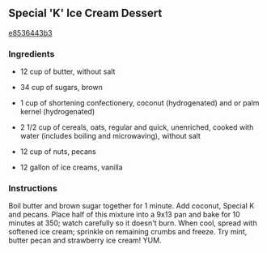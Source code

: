 ## Special 'K' Ice Cream Dessert

[e8536443b3](http://www.food.com/recipe/special-k-ice-cream-dessert-18961)

### Ingredients

 - 12 cup of butter, without salt

 - 34 cup of sugars, brown

 - 1 cup of shortening confectionery, coconut (hydrogenated) and or palm kernel (hydrogenated)

 - 2 1/2 cup of cereals, oats, regular and quick, unenriched, cooked with water (includes boiling and microwaving), without salt

 - 12 cup of nuts, pecans

 - 12 gallon of ice creams, vanilla

### Instructions

Boil butter and brown sugar together for 1 minute. Add coconut, Special K and pecans. Place half of this mixture into a 9x13 pan and bake for 10 minutes at 350; watch carefully so it doesn't burn. When cool, spread with softened ice cream; sprinkle on remaining crumbs and freeze. Try mint, butter pecan and strawberry ice cream! YUM.